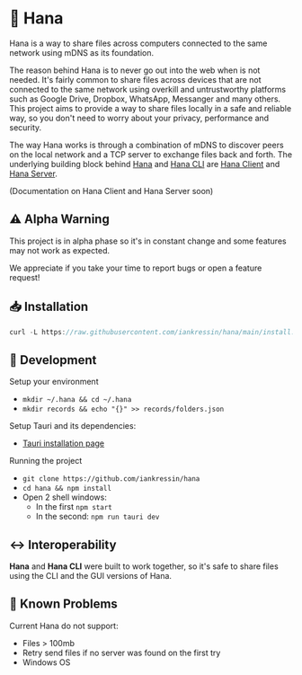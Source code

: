 # 🐶 Hana

Hana is a way to share files across computers connected to the same network using mDNS as its foundation.

The reason behind Hana is to never go out into the web when is not needed. It's fairly common to share files across devices that are not connected to the same network using overkill and untrustworthy platforms such as Google Drive, Dropbox, WhatsApp, Messanger and many others. This project aims to provide a way to share files locally in a safe and reliable way, so you don't need to worry about your privacy, performance and security.

The way Hana works is through a combination of mDNS to discover peers on the local network and a TCP server to exchange files back and forth. The underlying building block behind [Hana](https://github.com/iankressin/hana) and [Hana CLI](https://github.com/iankressin/hana-cli) are [Hana Client](https://github.com/iankressin/hana-client) and [Hana Server](https://github.com/iankressin/hana-server). 

(Documentation on Hana Client and Hana Server soon)

## ⚠️ Alpha Warning

This project is in alpha phase so it's in constant change and some features may not work as expected. 

We appreciate if you take your time to report bugs or open a feature request!

## 📥 Installation

```jsx
curl -L https://raw.githubusercontent.com/iankressin/hana/main/install.sh | bash
```

## 🔧 Development

Setup your environment

- `mkdir ~/.hana && cd ~/.hana`
- `mkdir records && echo "{}" >> records/folders.json`

Setup Tauri and its dependencies:

- [Tauri installation page](https://tauri.studio/en/docs/getting-started/setup-linux)

Running the project

- `git clone https://github.com/iankressin/hana`
- `cd hana && npm install`
- Open 2 shell windows:
    - In the first `npm start`
    - In the second: `npm run tauri dev`

## ↔️ Interoperability

**Hana** and **Hana CLI** were built to work together, so it's safe to share files using the CLI and the GUI versions of Hana.

## 🤕 Known Problems

Current Hana do not support:
- Files > 100mb
- Retry send files if no server was found on the first try
- Windows OS
